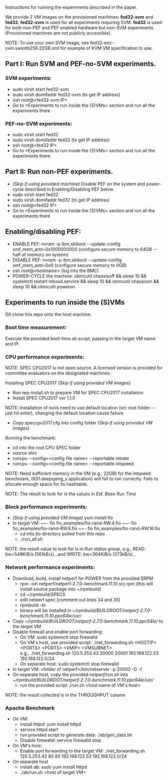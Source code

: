 Instructions for running the experiments described in the paper.

We provide 2 VM images on the provisioned machines: **fed32-svm** and **fed32**. **fed32-svm** is used for all experiments requiring SVM. **fed32** is used for both non-PEF and PEF enabled hardware but non-SVM experiments. (Provisioned machines are not publicly accessible).

NOTE: To use your own SVM image, see fed32-enc-svm.swiotlb256.22GB.xml for example of KVM VM specification to use.

## Part I: Run SVM and PEF-no-SVM experiments.

### SVM experiments:
- sudo virsh start fed32-svm
- sudo virsh domifaddr fed32-svm (to get IP address)
- ssh root@\<fed32-svm IP>
- Go to <Experiments to run inside the (S)VMs> section and run all the experiments there

### PEF-no-SVM experiments:
- sudo virsh start fed32
- sudo virsh domifaddr fed32 (to get IP address)
- ssh root@\<fed32 IP>
- Go to <Experiments to run inside the (S)VMs> section and run all the experiments there

## Part II: Run non-PEF experiments.

- *(Skip if using provided machine)* Disable PEF on the system and power-cycle described in Enabling/Disabling PEF below.
- sudo virsh start fed32
- sudo virsh domifaddr fed32 (to get IP address)
- ssh root@\<fed32 IP>
- Go to <Experiments to run inside the (S)VMs> section and run all the experiments there

## Enabling/disabling PEF:
- ENABLE PEF: nvram -p ibm,skiboot --update-config smf\_mem\_amt=0x1000000000 (configure secure memory to 64GB -- half of memory on system)
- DISABLE PEF: nvram -p ibm,skiboot --update-config smf\_mem\_amt=0x0 (configure secure memory to 0GB)
- ssh root@\<hostname> (log into the BMC)
- POWER-CYCLE the machine: obmcutil chassisoff && sleep 10 && systemctl restart mboxd.service && sleep 10 && obmcutil chassison && sleep 10 && obmcutil poweron 

## Experiments to run inside the (S)VMs
Git clone this repo onto the host machine.

### Boot time measurement:
Execute the provided boot-time.sh script, passing in the target VM name and IP.

### CPU performance experiments:
NOTE: SPEC CPU2017 is not open source. A licensed version is provided for committee evaluators on the designated machines.

Installing SPEC CPU2017 *(Skip if using provided VM images)*
- Run req-install.sh to prepare VM for SPEC CPU2017 installation
- Install SPEC CPU2017 ver 1.1.0

NOTE: Installation of tools need to use default location (src root folder -- just hit enter), changing the default location cause failure

- Copy speccpu2017.cfg into config folder *(Skip if using provided VM images)*

Running the benchmark:
- cd into the root CPU SPEC folder
- source shrc
- runcpu --config=\<config file name> --reportable intrate
- runcpu --config=\<config file name> --reportable intspeed

NOTE: Need sufficient memory in the VM (e.g., 22GB) for the intspeed benchmark, (631.deepsjeng\_s application) will fail to run correctly. Fails to allocate enough space for its hashtable.

NOTE: The result to look for is the values in *Est. Base Run Time*

### Block performance experiments:
- *(Skip if using provided VM image)* yum install fio
- In target VM:
    ~~- fio fio\_examples/fio-rand-RW.4.fio
    ~~- fio fio\_examples/fio-rand-RW.8.fio
    ~~- fio fio\_examples/fio-rand-RW.16.fio
    - cd into *fio* directory pulled from this repo
    - ./run\_all.sh

NOTE: the result value to look for is in *Run status group*, e.g., READ: bw=548KiB/s (561kB/s)...and WRITE: bw=364KiB/s (373kB/s)...

### Network performance experiments:
- Download, build, install netperf for POWER from the provided SRPM
    - rpm -ivh netperf/netperf-2.7.0-benchmark.11.10.src.rpm (this will install source package into ~/rpmbuild)
    - cd ~/rpmbuild/SPECS
    - edit netperf.spec (comment out lines 34 and 35)
    - rpmbuild -bi
    - binary will be installed in *~/rpmbuild/BUILDROOT/netperf-2.7.0-benchmark.11.10.ppc64le/usr/*
- Copy *~/rpmbuild/BUILDROOT/netperf-2.7.0-benchmark.11.10.ppc64le/* to the target VM
- Disable firewall and enable port forwarding:
    - On VM: sudo systemctl stop firewalld
    - On VM's host, use provided script: ./net\_forwarding.sh \<HOSTIP> \<PORTS> \<PORTS> \<VMIP> \<VMSUBNET>
      <br> e.g., ./net_forwarding.sh 120.5.253.43 20000 20001 192.168.122.53 192.168.122.0/24
    - On separate host: sudo systemctl stop firewalld
- In target VM: \<folder of netperf>/bin/netserver -p 20000 -D -f
- On separate host, copy the provided *netperf/run.sh* into *~/rpmbuild/BUILDROOT/netperf-2.7.0-benchmark.11.10.ppc64le/usr/*
    - run the provided script ./run.sh \<host name of VM's host>

NOTE: the result collected is in the THROUGHPUT column


### Apache Benchmark
- On VM:
    - install *httpd*: yum install httpd
    - service httpd start
    - run provided script to generate data: ./ab/gen\_data.sh
    - Disable firewalld: service firewalld stop
- On VM's host:
    - Enable port forwarding to the target VM: ./net\_forwarding.sh 120.5.253.43 80 80 192.168.122.53 192.168.122.0/24
- On separate host
    - install *ab*: sudo yum install httpd
    - ./ab/run.sh \<host of target VM>
